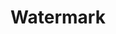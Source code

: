 ﻿---
title: "Watermark"
second_title: "Aspose Words Cloud Docs"
type: docs
url: /watermark/
aliases: [/working-with-watermark/]
description: "Work with watermarks in a Word document"
weight: 280
---

